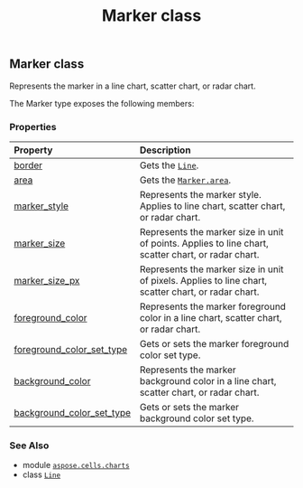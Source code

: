 ﻿---
title: Marker class
second_title: Aspose.Cells for Python via .NET API References
description: 
type: docs
weight: 210
url: /aspose.cells.charts/marker/
is_root: false
---

## Marker class

Represents the marker in a line chart, scatter chart, or radar chart.



The Marker type exposes the following members:

### Properties
| Property | Description |
| :- | :- |
| [border](/cells/python-net/aspose.cells.charts/marker/border) | Gets the [`Line`](/cells/python-net/aspose.cells.drawing/line). |
| [area](/cells/python-net/aspose.cells.charts/marker/area) | Gets the [`Marker.area`](/cells/python-net/aspose.cells.charts/marker#area). |
| [marker_style](/cells/python-net/aspose.cells.charts/marker/marker_style) | Represents the marker style. Applies to line chart, scatter chart, or radar chart. |
| [marker_size](/cells/python-net/aspose.cells.charts/marker/marker_size) | Represents the marker size in unit of points. Applies to line chart, scatter chart, or radar chart. |
| [marker_size_px](/cells/python-net/aspose.cells.charts/marker/marker_size_px) | Represents the marker size in unit of pixels. Applies to line chart, scatter chart, or radar chart. |
| [foreground_color](/cells/python-net/aspose.cells.charts/marker/foreground_color) | Represents the marker foreground color in a line chart, scatter chart, or radar chart. |
| [foreground_color_set_type](/cells/python-net/aspose.cells.charts/marker/foreground_color_set_type) | Gets or sets the marker foreground color set type. |
| [background_color](/cells/python-net/aspose.cells.charts/marker/background_color) | Represents the marker background color in a line chart, scatter chart, or radar chart. |
| [background_color_set_type](/cells/python-net/aspose.cells.charts/marker/background_color_set_type) | Gets or sets the marker background color set type. |



### See Also
* module [`aspose.cells.charts`](..)
* class [`Line`](/cells/python-net/aspose.cells.drawing/line)
